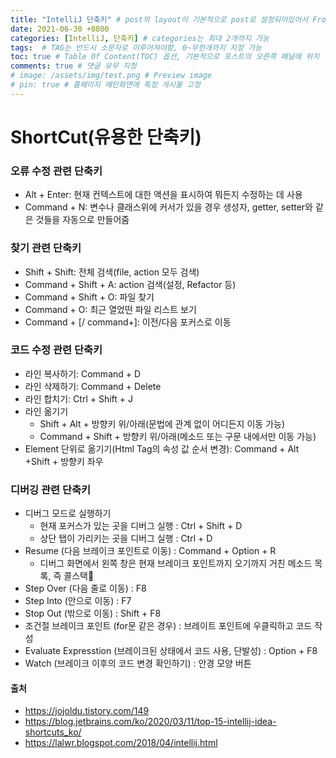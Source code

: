 ```yaml
---
title: "IntelliJ 단축키" # post의 layout이 기본적으로 post로 설정되어있어서 Front Matter에 따로 layout변수를 만들어 주지 않아도 됨
date: 2021-06-30 +0800
categories: [IntelliJ, 단축키] # categories는 최대 2개까지 가능
tags:  # TAG는 반드시 소문자로 이루어져야함, 0~무한개까지 지정 가능
toc: true # Table Of Content(TOC) 옵션, 기본적으로 포스트의 오른쪽 패널에 위치
comments: true # 댓글 유무 지정
# image: /assets/img/test.png # Preview image
# pin: true # 홈페이지 메인화면에 특정 게시물 고정
---
```


# ShortCut(유용한 단축키)

### 오류 수정 관련 단축키
- Alt + Enter: 현재 컨텍스트에 대한 액션을 표시하여 뭐든지 수정하는 데 사용
- Command + N: 변수나 클래스위에 커서가 있을 경우 생성자, getter, setter와 같은 것들을 자동으로 만들어줌

### 찾기 관련 단축키
- Shift + Shift: 전체 검색(file, action 모두 검색)
- Command + Shift + A: action 검색(설정, Refactor 등)
- Command + Shift + O: 파일 찾기
- Command + O: 최근 열었떤 파일 리스트 보기
- Command + [/ command+]: 이전/다음 포커스로 이동

### 코드 수정 관련 단축키
- 라인 복사하기: Command + D
- 라인 삭제하기: Command + Delete
- 라인 합치기: Ctrl + Shift + J
- 라인 옮기기
    - Shift + Alt + 방향키 위/아래(문법에 관계 없이 어디든지 이동 가능)
    - Command + Shift + 방향키 위/아래(메소드 또는 구문 내에서만 이동 가능)
- Element 단위로 옮기기(Html Tag의 속성 값 순서 변경): Command + Alt +Shift + 방향키 좌우

### 디버깅 관련 단축키
- 디버그 모드로 실행하기
    - 현재 포커스가 있는 곳을 디버그 실행 : Ctrl + Shift + D
    - 상단 탭이 가리키는 곳을 디버그 실행 : Ctrl + D
- Resume (다음 브레이크 포인트로 이동) : Command + Option + R
    - 디버그 화면에서 왼쪽 창은 현재 브레이크 포인트까지 오기까지 거친 메소드 목록, 즉 콜스택
- Step Over (다음 줄로 이동) : F8
- Step Into (안으로 이동) : F7
- Stop Out (밖으로 이동) : Shift + F8
- 조건절 브레이크 포인트 (for문 같은 경우) : 브레이트 포인트에 우클릭하고 코드 작성
- Evaluate Expresstion (브레이크된 상태에서 코드 사용, 단발성) : Option + F8
- Watch (브레이크 이후의 코드 변경 확인하기) : 안경 모양 버튼

#### 출처
- https://jojoldu.tistory.com/149
- https://blog.jetbrains.com/ko/2020/03/11/top-15-intellij-idea-shortcuts_ko/
- https://lalwr.blogspot.com/2018/04/intellij.html